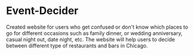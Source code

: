 # Event-Decider
Created website for users who get confused or don't know which places to go for different occasions such as family dinner, or wedding anniversary, casual night out, date night, etc.  The website will help users to decide between different type of restaurants and bars in Chicago. 
